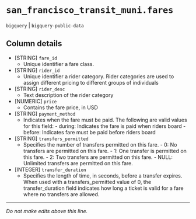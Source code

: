 # `san_francisco_transit_muni.fares`
`bigquery` | `bigquery-public-data`

## Column details
* [STRING]    `fare_id`
  - Unique identifier a fare class.
* [STRING]    `rider_id`
  - Unique identifier a rider category. Rider categories are used to assign different pricing to different groups of individuals
* [STRING]    `rider_desc`
  - Text description of the rider category
* [NUMERIC]   `price`
  - Contains the fare price, in USD
* [STRING]    `payment_method`
  - Indicates when the fare must be paid. The following are valid values for this field: -  during: Indicates the fare is paid when riders board -  before: Indicates fare must be paid before riders board
* [STRING]    `transfers_permitted`
  - Specifies the number of transfers permitted on this fare.  -  0: No transfers are permitted on this fare. -  1: One transfer is permitted on this fare. -  2: Two transfers are permitted on this fare. -  NULL: Unlimited transfers are permitted on this fare.
* [INTEGER]   `transfer_duration`
  - Specifies the length of time, in seconds, before a transfer expires. When used with a transfers_permitted value of 0, the transfer_duration field indicates how long a ticket is valid for a fare where no transfers are allowed.

-------------------------------------------------------------------------------
*Do not make edits above this line.*
